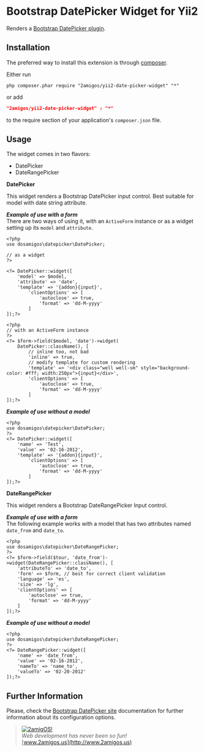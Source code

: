 Bootstrap DatePicker Widget for Yii2
====================================

Renders a [Bootstrap DatePicker plugin](http://bootstrap-datepicker.readthedocs.org/en/release/).

Installation
------------
The preferred way to install this extension is through [composer](http://getcomposer.org/download/).

Either run

```
php composer.phar require "2amigos/yii2-date-picker-widget" "*"
```
or add

```json
"2amigos/yii2-date-picker-widget" : "*"
```

to the require section of your application's `composer.json` file.

Usage
-----
The widget comes in two flavors: 

- DatePicker
- DateRangePicker

**DatePicker**

This widget renders a Bootstrap DatePicker input control. Best suitable for model with date string attribute.

***Example of use with a form***  
There are two ways of using it, with an `ActiveForm` instance or as a widget setting up its `model` and `attribute`.

```
<?php
use dosamigos\datepicker\DatePicker;

// as a widget
?>

<?= DatePicker::widget([
	'model' => $model,
	'attribute' => 'date',
	'template' => '{addon}{input}',
		'clientOptions' => [
			'autoclose' => true,
			'format' => 'dd-M-yyyy'
		]
]);?>

<?php 
// with an ActiveForm instance 
?>
<?= $form->field($model, 'date')->widget(
	DatePicker::className(), [
		// inline too, not bad
 		'inline' => true, 
 		// modify template for custom rendering
		'template' => '<div class="well well-sm" style="background-color: #fff; width:250px">{input}</div>',
		'clientOptions' => [
			'autoclose' => true,
			'format' => 'dd-M-yyyy'
		]
]);?>
```  
***Example of use without a model***

```  
<?php
use dosamigos\datepicker\DatePicker;
?>
<?= DatePicker::widget([
	'name' => 'Test',
	'value' => '02-16-2012',
	'template' => '{addon}{input}',
		'clientOptions' => [
			'autoclose' => true,
			'format' => 'dd-M-yyyy'
		]
]);?>
```
**DateRangePicker**  

This widget renders a Bootstrap DateRangePicker Input control. 

***Example of use with a form***  
The following example works with a model that has two attributes named `date_from` and `date_to`.

```
<?php
use dosamigos\datepicker\DateRangePicker;
?>
<?= $form->field($tour, 'date_from')->widget(DateRangePicker::className(), [
	'attributeTo' => 'date_to', 
	'form' => $form, // best for correct client validation
	'language' => 'es',
	'size' => 'lg',
	'clientOptions' => [
		'autoclose' => true,
		'format' => 'dd-M-yyyy'
	]
]);?>
```  
***Example of use without a model***

```  
<?php
use dosamigos\datepicker\DateRangePicker;
?>
<?= DateRangePicker::widget([
	'name' => 'date_from',
	'value' => '02-16-2012',
	'nameTo' => 'name_to',
	'valueTo' => '02-20-2012'
]);?>
```

Further Information
-------------------
Please, check the [Bootstrap DatePicker site](http://bootstrap-datepicker.readthedocs.org/en/release/) documentation for further information about its configuration options. 


> [![2amigOS!](http://www.gravatar.com/avatar/55363394d72945ff7ed312556ec041e0.png)](http://www.2amigos.us)  
<i>Web development has never been so fun!</i>  
[www.2amigos.us](http://www.2amigos.us)